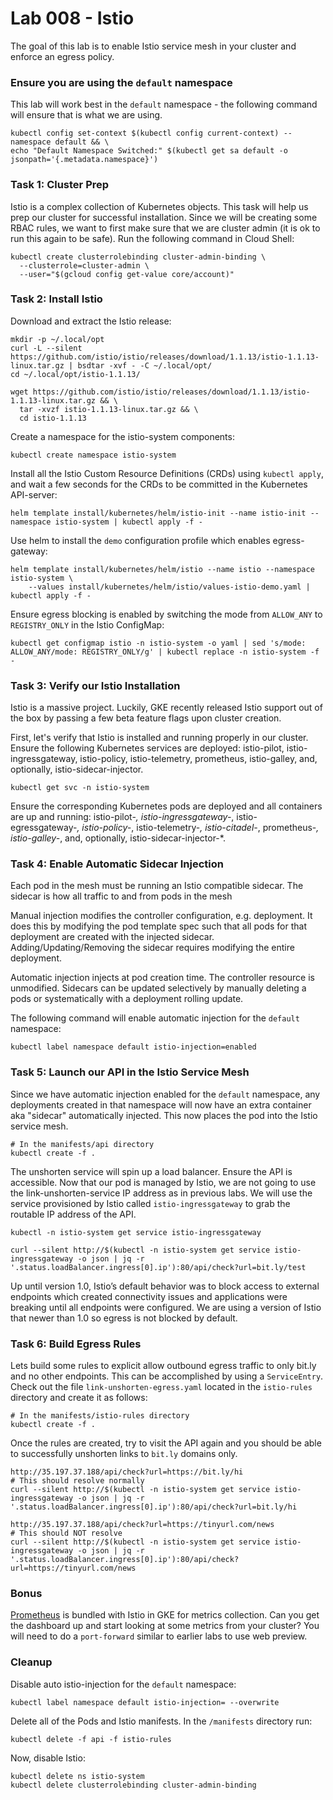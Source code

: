 # Lab 008 - Istio
The goal of this lab is to enable Istio service mesh in your cluster and enforce an egress policy.

### Ensure you are using the `default` namespace

This lab will work best in the `default` namespace - the following command will ensure that is what we are using.
```
kubectl config set-context $(kubectl config current-context) --namespace default && \
echo "Default Namespace Switched:" $(kubectl get sa default -o jsonpath='{.metadata.namespace}')
```

### Task 1: Cluster Prep
Istio is a complex collection of Kubernetes objects. This task will help us prep our cluster for successful installation. Since we will be creating some RBAC rules, we want to first make sure that we are cluster admin (it is ok to run this again to be safe). Run the following command in Cloud Shell:
```
kubectl create clusterrolebinding cluster-admin-binding \
  --clusterrole=cluster-admin \
  --user="$(gcloud config get-value core/account)"
```

### Task 2: Install Istio

Download and extract the Istio release:
```
mkdir -p ~/.local/opt
curl -L --silent https://github.com/istio/istio/releases/download/1.1.13/istio-1.1.13-linux.tar.gz | bsdtar -xvf - -C ~/.local/opt/
cd ~/.local/opt/istio-1.1.13/

wget https://github.com/istio/istio/releases/download/1.1.13/istio-1.1.13-linux.tar.gz && \
  tar -xvzf istio-1.1.13-linux.tar.gz && \
  cd istio-1.1.13
```

Create a namespace for the istio-system components:
```
kubectl create namespace istio-system
```

Install all the Istio Custom Resource Definitions (CRDs) using `kubectl apply`, and wait a few seconds for the CRDs to be committed in the Kubernetes API-server:
```
helm template install/kubernetes/helm/istio-init --name istio-init --namespace istio-system | kubectl apply -f -
```

Use helm to install the `demo` configuration profile which enables egress-gateway:
```
helm template install/kubernetes/helm/istio --name istio --namespace istio-system \
    --values install/kubernetes/helm/istio/values-istio-demo.yaml | kubectl apply -f -
```

Ensure egress blocking is enabled by switching the mode from `ALLOW_ANY` to `REGISTRY_ONLY` in the Istio ConfigMap:
```
kubectl get configmap istio -n istio-system -o yaml | sed 's/mode: ALLOW_ANY/mode: REGISTRY_ONLY/g' | kubectl replace -n istio-system -f -
```

### Task 3: Verify our Istio Installation
Istio is a massive project. Luckily, GKE recently released Istio support out of the box by passing a few beta feature flags upon cluster creation.

First, let's verify that Istio is installed and running properly in our cluster. Ensure the following Kubernetes services are deployed: istio-pilot, istio-ingressgateway, istio-policy, istio-telemetry, prometheus, istio-galley, and, optionally, istio-sidecar-injector.

```
kubectl get svc -n istio-system
```
Ensure the corresponding Kubernetes pods are deployed and all containers are up and running: istio-pilot-*, istio-ingressgateway-*, istio-egressgateway-*, istio-policy-*, istio-telemetry-*, istio-citadel-*, prometheus-*, istio-galley-*, and, optionally, istio-sidecar-injector-*.

### Task 4: Enable Automatic Sidecar Injection

Each pod in the mesh must be running an Istio compatible sidecar. The sidecar is how all traffic to and from pods in the mesh

Manual injection modifies the controller configuration, e.g. deployment. It does this by modifying the pod template spec such that all pods for that deployment are created with the injected sidecar. Adding/Updating/Removing the sidecar requires modifying the entire deployment.

Automatic injection injects at pod creation time. The controller resource is unmodified. Sidecars can be updated selectively by manually deleting a pods or systematically with a deployment rolling update.

The following command will enable automatic injection for the `default` namespace:
```
kubectl label namespace default istio-injection=enabled
```

### Task 5: Launch our API in the Istio Service Mesh
Since we have automatic injection enabled for the `default` namespace, any deployments created in that namespace will now have an extra container aka "sidecar" automatically injected. This now places the pod into the Istio service mesh.
```
# In the manifests/api directory
kubectl create -f .
```
The unshorten service will spin up a load balancer. Ensure the API is accessible. Now that our pod is managed by Istio, we are not going to use the link-unshorten-service IP address as in previous labs. We will use the service provisioned by Istio called `istio-ingressgateway` to grab the routable IP address of the API.
```
kubectl -n istio-system get service istio-ingressgateway

curl --silent http://$(kubectl -n istio-system get service istio-ingressgateway -o json | jq -r '.status.loadBalancer.ingress[0].ip'):80/api/check?url=bit.ly/test
```

Up until version 1.0, Istio’s default behavior was to block access to external endpoints which created connectivity issues and applications were breaking until all endpoints were configured. We are using a version of Istio that newer than 1.0 so egress is not blocked by default.

### Task 6: Build Egress Rules
Lets build some rules to explicit allow outbound egress traffic to only bit.ly and no other endpoints. This can be accomplished by using a `ServiceEntry`. Check out the file `link-unshorten-egress.yaml` located in the `istio-rules` directory and create it as follows:

```
# In the manifests/istio-rules directory
kubectl create -f .
```

Once the rules are created, try to visit the API again and you should be able to successfully unshorten links to `bit.ly` domains only.

```
http://35.197.37.188/api/check?url=https://bit.ly/hi
# This should resolve normally
curl --silent http://$(kubectl -n istio-system get service istio-ingressgateway -o json | jq -r '.status.loadBalancer.ingress[0].ip'):80/api/check?url=bit.ly/hi

http://35.197.37.188/api/check?url=https://tinyurl.com/news
# This should NOT resolve
curl --silent http://$(kubectl -n istio-system get service istio-ingressgateway -o json | jq -r '.status.loadBalancer.ingress[0].ip'):80/api/check?url=https://tinyurl.com/news
```

### Bonus
[Prometheus](https://istio.io/docs/tasks/telemetry/querying-metrics/) is bundled with Istio in GKE for metrics collection. Can you get the dashboard up and start looking at some metrics from your cluster? You will need to do a `port-forward` similar to earlier labs to use web preview.

### Cleanup

Disable auto istio-injection for the `default` namespace:
```
kubectl label namespace default istio-injection= --overwrite
```

Delete all of the Pods and Istio manifests. In the `/manifests` directory run:
```
kubectl delete -f api -f istio-rules
```

Now, disable Istio:
```
kubectl delete ns istio-system
kubectl delete clusterrolebinding cluster-admin-binding
```
